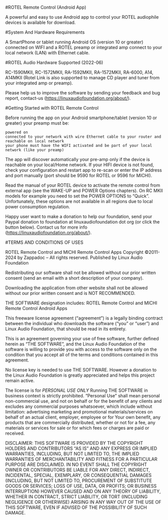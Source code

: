#ROTEL Remote Control (Android App)

A powerful and easy to use Android app to control your ROTEL audiophile devices is available for download.

#System And Hardware Requirements

A SmartPhone or tablet running Android OS (version 10 or greater) connected on WIFI and a ROTEL preamp or integrated amp connect to your local network (LAN) with Ethernet cable.

#ROTEL Audio Hardware Supported (2022-06)

RC-1590MKII, RC-1572MKII, RA-1592MKII, RA-1572MKII, RA-6000, A14, A14MKII (Rotel Link is also supported to manage CD player and tuner from your integrated amp or preamp).

Please help us to improve the software by sending your feedback and bug report, contact-us (https://linuxaudiofoundation.org/about/).

#Getting Started with ROTEL Remote Control

Before running the app on your Android smartphone/tablet (version 10 or greater) your preamp must be:

    powered on
    connected to your network with wire Ethernet cable to your router and reachable on local network
    your phone must have the WIFI activated and be part of your local network (like your preamp)

The app will discover automatically your pre-amp only if the device is reachable on your local/Home network. If your HIFI device is not found, check your configuration and restart app to re-scan or enter the IP address and port manually (port should be 9590 for ROTEL or 9596 for MICHI).

Read the manual of your ROTEL device to activate the remote control from external app (see the WAKE-UP and POWER Options chapters). On RC MKII models for example you need to set the POWER OPTIONS to “Quick”. Unfortunately, these options are not available in all regions due to local power consumption regulation.


Happy user want to make a donation to help our foundation, send your Paypal donation to foundation at linuxaudiofoundation dot org (or click the button below). Contact us for more info (https://linuxaudiofoundation.org/about/).

#TERMS AND CONDITIONS OF USES

ROTEL Remote Control and MICHI Remote Control Apps
Copyright ©2011-2024 by Zappadoc – All rights reserved.
Published by Linux Audio Foundation

Redistributing our software shall not be allowed without our prior written consent (send an email with a short description of your company).

Downloading the application from other website shall not be allowed without our prior written consent and is NOT RECOMMENDED.

THE SOFTWARE designation includes: ROTEL Remote Control and MICHI Remote Control Android Apps

This freeware license agreement (“agreement”) is a legally binding contract between the individual who downloads the software (“you” or “user”) and Linux Audio Foundation, that should be read in its entirety.

This is an agreement governing your use of free software, further defined herein as “THE SOFTWARE”, and the Linux Audio Foundation of the software is willing to provide you with access to the software only on the condition that you accept all of the terms and conditions contained in this agreement.

No license key is needed to use THE SOFTWARE. However a donation to the Linux Audio Foundation is greatly appreciated and helps this project remain active.

The license is for *PERSONAL USE ONLY* Running THE SOFTWARE in business context is strictly prohibited. “Personal Use” shall mean personal non-commercial use, and not on behalf or for the benefit of any clients and excludes any commercial purposes whatsoever, which include without limitation: advertising marketing and promotional materials/services on behalf of an actual client, employer, employee or for Your own benefit, any products that are commercially distributed, whether or not for a fee, any materials or services for sale or for which fees or charges are paid or received.

DISCLAIMER:
THIS SOFTWARE IS PROVIDED BY THE COPYRIGHT HOLDERS AND CONTRIBUTORS “AS IS” AND ANY EXPRESS OR IMPLIED WARRANTIES, INCLUDING, BUT NOT LIMITED TO, THE IMPLIED WARRANTIES OF MERCHANTABILITY AND FITNESS FOR A PARTICULAR PURPOSE ARE DISCLAIMED. IN NO EVENT SHALL THE COPYRIGHT OWNER OR CONTRIBUTORS BE LIABLE FOR ANY DIRECT, INDIRECT, INCIDENTAL, SPECIAL, EXEMPLARY, OR CONSEQUENTIAL DAMAGES (INCLUDING, BUT NOT LIMITED TO, PROCUREMENT OF SUBSTITUTE GOODS OR SERVICES; LOSS OF USE, DATA, OR PROFITS; OR BUSINESS INTERRUPTION) HOWEVER CAUSED AND ON ANY THEORY OF LIABILITY, WHETHER IN CONTRACT, STRICT LIABILITY, OR TORT (INCLUDING NEGLIGENCE OR OTHERWISE) ARISING IN ANY WAY OUT OF THE USE OF THIS SOFTWARE, EVEN IF ADVISED OF THE POSSIBILITY OF SUCH DAMAGE.

